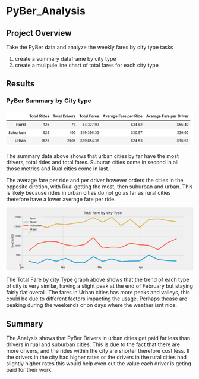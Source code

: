# PyBer_Analysis
## Project Overview
Take the PyBer data and analyze the weekly fares by city type
tasks
1. create a summary dataframe by city type
2. create a mulipule line chart of total fares for each city type

## Results
### PyBer Summary by City type
![summary_data](analysis/summary_df.jpg)

The summary data above shows that urban cities by far have the most drivers, total rides and total fares. Suburan  cities come in second in all those metrics and Rual cities come in last.

The average fare per ride and per driver however orders the cities in the opposite dirction, with Rual getting the most, then suburban and urban.
This is likely because rides in urban cities do not go as far as rural cities therefore have a lower average fare per ride.

![fares_by_city_type](analysis/total_fares_by_city_type.png)

The Total Fare by city Type graph above shows that the trend of each type of city is very similar, having a slight peak at the end of February but staying fairly flat overall.
The fares in Urban cities has more peaks and valleys, this could be due to different factors impacting the usage. Perhaps thease are peaking during the weekends or on days where the weather isnt nice.


## Summary
The Analysis shows that PyBer Drivers in urban cities get paid far less than drivers in rual and suburban cities. This is due to the fact that there are more drivers, and the rides within the city are shorter therefore cost less. If the drivers in the city had higher rates or the drivers in the rural cities had slightly higher rates this would help even out the value each driver is geting paid for their work.
